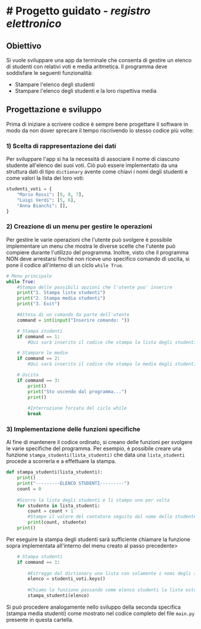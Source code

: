# # Progetto guidato - *registro elettronico*

## Obiettivo
Si vuole sviluppare una app da terminale che consenta di gestire un elenco di studenti con relativi voti e media aritmetica.
Il programma deve soddisfare le seguenti funzionalità:

* Stampare l'elenco degli studenti
* Stampare l'elenco degli studenti e la loro rispettiva media

## Progettazione e sviluppo

Prima di iniziare a scrivere codice è sempre bene progettare il software in modo da non dover sprecare il tempo riscrivendo
lo stesso codice più volte:

### 1) Scelta di rappresentazione dei dati

Per sviluppare l'app si ha la necessità di associare il nome di ciascuno studente all'elenco dei suoi voti. Ciò può essere
implementato da una struttura dati di tipo `dictionary` avente come chiavi i nomi degli studenti e come valori la lista dei loro voti:

```python
studenti_voti = {
    "Mario Rossi": [9, 8, 7],
    "Luigi Verdi": [5, 6],
    "Anna Bianchi": [],
}
```

### 2) Creazione di un menu per gestire le operazioni

Per gestire le varie operazioni che l'utente può svolgere è possibile implementare un menu che mostra le diverse scelte
che l'utente può compiere durante l'utilizzo del programma. Inoltre, visto che il programma NON deve arrestarsi finché
non riceve uno specifico comando di uscita, si pone il codice all'interno di un ciclo `while True`.

```python
# Menu principale
while True:
    #Stampa delle possibili opzioni che l'utente puo' inserire
    print("1. Stampa lista studenti")
    print("2. Stampa media studenti")
    print("3. Exit")

    #Attesa di un comando da parte dell'utente
    command = int(input("Inserire comando: "))

    # Stampa studenti
    if command == 1:
        #Qui sarà inserito il codice che stampa la lista degli studenti

    # Stampare le medie
    if command == 2:
        #Qui sarà inserito il codice che stampa la media degli studenti

    # Uscita
    if command == 3:
        print()
        print("Sto uscendo dal programma...")
        print()
        
        #Interruzione forzata del ciclo while
        break
```

### 3) Implementazione delle funzioni specifiche

Al fine di mantenere il codice ordinato, si creano delle funzioni per svolgere le varie specifiche del programma.
Per esempio, è possibile creare una funzione `stampa_studenti(lista_studenti)` che data una `lista_studenti` procede
a scorrerla e a effettuare la stampa.

```python
def stampa_studenti(lista_studenti):
    print()
    print("---------ELENCO STUDENTI---------")
    count = 0
    
    #Scorro la lista degli studenti e li stampo uno per volta
    for studente in lista_studenti:
        count = count + 1
        #Stampo il valore del contatore seguito dal nome dello studente
        print(count, studente)
    print()
```

Per eseguire la stampa degli studenti sarà sufficiente chiamare la funzione sopra implementata all'interno del menu creato
al passo precedente>

```python
    # Stampa studenti
    if command == 1:
        
        #Estraggo dal dictionary una lista con solamente i nomi degli studenti
        elenco = studenti_voti.keys()
        
        #Chiamo la funzione passando come elenco studenti la lista estratta
        stampa_studenti(elenco)
```

Si può procedere analogamente nello sviluppo della seconda specifica (stampa media studenti) come mostrato nel codice
completo del file `main.py` presente in questa cartella.